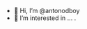 - 👋 Hi, I’m @antonodboy
- 👀 I’m interested in ...
.

<!---
antonodboy/antonodboy is a ✨ special ✨ repository because its `README.md` (this file) appears on your GitHub profile.
You can click the Preview link to take a look at your changes.
--->
